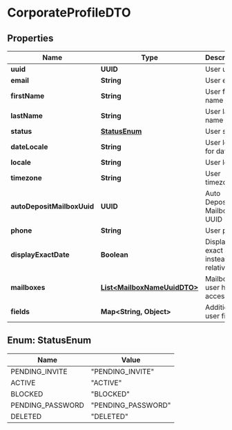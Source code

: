 

# CorporateProfileDTO


## Properties

| Name | Type | Description | Notes |
|------------ | ------------- | ------------- | -------------|
|**uuid** | **UUID** | User uuid |  [optional] |
|**email** | **String** | User email |  [optional] |
|**firstName** | **String** | User first name |  [optional] |
|**lastName** | **String** | User last name |  [optional] |
|**status** | [**StatusEnum**](#StatusEnum) | User status |  [optional] |
|**dateLocale** | **String** | User locale for dates |  [optional] |
|**locale** | **String** | User locale |  [optional] |
|**timezone** | **String** | User timezone |  [optional] |
|**autoDepositMailboxUuid** | **UUID** | Auto Deposit Mailbox UUID |  [optional] |
|**phone** | **String** | User phone |  [optional] |
|**displayExactDate** | **Boolean** | Display exact date instead of relative |  [optional] |
|**mailboxes** | [**List&lt;MailboxNameUuidDTO&gt;**](MailboxNameUuidDTO.md) | Mailboxes user has access to |  [optional] |
|**fields** | **Map&lt;String, Object&gt;** | Additional user fields |  [optional] |



## Enum: StatusEnum

| Name | Value |
|---- | -----|
| PENDING_INVITE | &quot;PENDING_INVITE&quot; |
| ACTIVE | &quot;ACTIVE&quot; |
| BLOCKED | &quot;BLOCKED&quot; |
| PENDING_PASSWORD | &quot;PENDING_PASSWORD&quot; |
| DELETED | &quot;DELETED&quot; |



